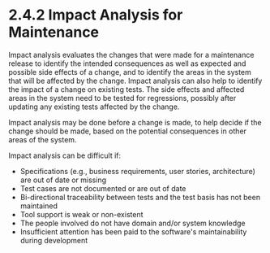 # 2.4.2 Impact Analysis for Maintenance

Impact analysis evaluates the changes that were made for a maintenance release to identify the intended consequences as well as expected and possible side effects of a change, and to identify the areas in the system that will be affected by the change. Impact analysis can also help to identify the impact of a change on existing tests. The side effects and affected areas in the system need to be tested for regressions, possibly after updating any existing tests affected by the change. 

Impact analysis may be done before a change is made, to help decide if the change should be made, based on the potential consequences in other areas of the system.

Impact analysis can be difficult if: 

* Specifications \(e.g., business requirements, user stories, architecture\) are out of date or missing 
* Test cases are not documented or are out of date 
* Bi-directional traceability between tests and the test basis has not been maintained 
* Tool support is weak or non-existent 
* The people involved do not have domain and/or system knowledge 
* Insufficient attention has been paid to the software's maintainability during development

